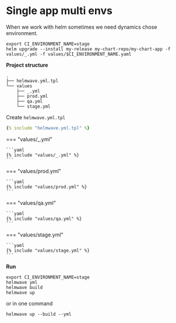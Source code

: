 # Single app multi envs

When we work with helm sometimes we need dynamics chose environment.

```shell
export CI_ENVIRONMENT_NAME=stage
helm upgrade --install my-release my-chart-repo/my-chart-app -f values/_.yml -f values/$CI_ENVIRONMENT_NAME.yaml
```


**Project structure**

```
.
├── helmwave.yml.tpl
└── values
    ├── _.yml
    ├── prod.yml
    ├── qa.yml
    └── stage.yml
```

Create `helmwave.yml.tpl`


```yaml
{% include "helmwave.yml.tpl" %}
```

=== "values/_.yml"

    ```yaml
    {% include "values/_.yml" %}
    ```

=== "values/prod.yml"

    ```yaml
    {% include "values/prod.yml" %}
    ```

=== "values/qa.yml"

    ```yaml
    {% include "values/qa.yml" %}
    ```

=== "values/stage.yml"

    ```yaml
    {% include "values/stage.yml" %}
    ```


**Run**

```shell
export CI_ENVIRONMENT_NAME=stage
helmwave yml
helmwave build
helmwave up
```

or in one command 

```shell
helmwave up --build --yml
```
